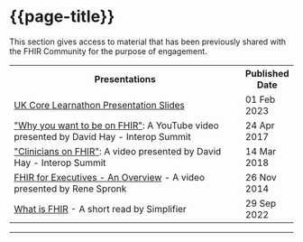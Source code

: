 # {{page-title}}

This section gives access to material that has been previously shared with the FHIR Community for the purpose of engagement. 


<!---  <div markdown="span" class="alert alert-warning" role="alert"><i class="fa fa-warning"></i><b> Important:</b> This material is historical and may contain some information which is either no longer relevant or has been  superseded.</div> -->



<table class="assets">
<tr>
<th width="90%">Presentations</th>
<th width="10%">Published Date</th>
</tr>
<tr>
<td><a href="https://docs.google.com/presentation/d/12B_GHKCmbpSKLIFAofeJhCrRqD6o3uZC/edit?usp=share_link&ouid=116479722052565681709&rtpof=true&sd=true">UK Core Learnathon Presentation Slides</a></td>
<td>01 Feb 2023</td>
</tr> 
<tr>
<td><a href="https://youtu.be/QnRgQ_dvkqc" target="_blank">"Why you want to be on FHIR"</a>: A YouTube video presented by David Hay - Interop Summit</a> 
</td>
<td>24 Apr 2017</td>
</tr> 
<tr>
<td><a href="https://youtu.be/BT17_5ROp3Q" target="_blank">"Clinicians on FHIR"</a>: A video presented by David Hay - Interop Summit</a></td>
<td>14 Mar 2018</td>
</tr>
<tr>
<td><a href="https://vimeo.com/112905640">FHIR for Executives - An Overview</a> - A video presented by Rene Spronk</td>
<td>26 Nov 2014</td>
</tr>
<tr>
<td><a href="https://fire.ly/blog/what-is-fhir/">What is FHIR</a> - A short read by Simplifier</td>
<td>29 Sep 2022</td>
</tr>
</table>

---


